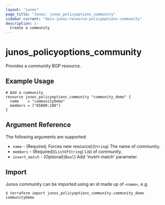 ```yaml
---
layout: "junos"
page_title: "Junos: junos_policyoptions_community"
sidebar_current: "docs-junos-resource-policyoptions-community"
description: |-
  Create a community
---
```


# junos_policyoptions_community

Provides a community BGP resource.

## Example Usage

```hcl
# Add a community
resource junos_policyoptions_community "community_demo" {
  name    = "communityDemo"
  members = ["65000:100"]
}
```

## Argument Reference

The following arguments are supported:

* `name` - (Required, Forces new resource)(`String`) The name of community.
* `members` - (Required)(`ListOfString`) List of community.
* `invert_match` - (Optional)(`Bool`) Add 'invert-match' parameter.

## Import

Junos community can be imported using an id made up of `<name>`, e.g.

```shell
$ terraform import junos_policyoptions_community.community_demo communityDemo
```

